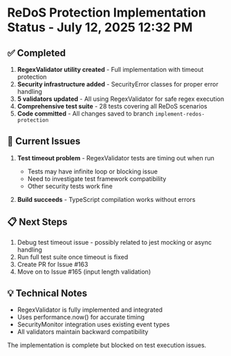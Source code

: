 # ReDoS Protection Implementation Status - July 12, 2025 12:32 PM

## ✅ Completed
1. **RegexValidator utility created** - Full implementation with timeout protection
2. **Security infrastructure added** - SecurityError classes for proper error handling  
3. **5 validators updated** - All using RegexValidator for safe regex execution
4. **Comprehensive test suite** - 28 tests covering all ReDoS scenarios
5. **Code committed** - All changes saved to branch `implement-redos-protection`

## 🔄 Current Issues
1. **Test timeout problem** - RegexValidator tests are timing out when run
   - Tests may have infinite loop or blocking issue
   - Need to investigate test framework compatibility
   - Other security tests work fine

2. **Build succeeds** - TypeScript compilation works without errors

## 📋 Next Steps
1. Debug test timeout issue - possibly related to jest mocking or async handling
2. Run full test suite once timeout is fixed
3. Create PR for Issue #163
4. Move on to Issue #165 (input length validation)

## 💡 Technical Notes
- RegexValidator is fully implemented and integrated
- Uses performance.now() for accurate timing
- SecurityMonitor integration uses existing event types
- All validators maintain backward compatibility

The implementation is complete but blocked on test execution issues.